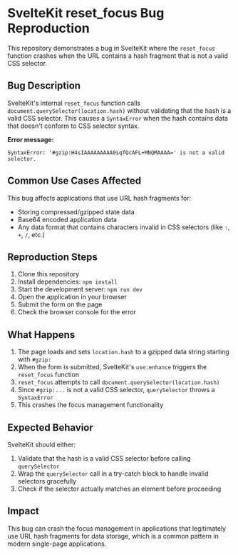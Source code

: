 # SvelteKit reset_focus Bug Reproduction

This repository demonstrates a bug in SvelteKit where the `reset_focus` function crashes when the URL contains a hash fragment that is not a valid CSS selector.

## Bug Description

SvelteKit's internal `reset_focus` function calls `document.querySelector(location.hash)` without validating that the hash is a valid CSS selector. This causes a `SyntaxError` when the hash contains data that doesn't conform to CSS selector syntax.

**Error message:**

```
SyntaxError: '#gzip:H4sIAAAAAAAAA0sqTQcAFL+MNQMAAAA=' is not a valid selector.
```

## Common Use Cases Affected

This bug affects applications that use URL hash fragments for:

- Storing compressed/gzipped state data
- Base64 encoded application data
- Any data format that contains characters invalid in CSS selectors (like `:`, `+`, `/`, etc.)

## Reproduction Steps

1. Clone this repository
2. Install dependencies: `npm install`
3. Start the development server: `npm run dev`
4. Open the application in your browser
5. Submit the form on the page
6. Check the browser console for the error

## What Happens

1. The page loads and sets `location.hash` to a gzipped data string starting with `#gzip:`
2. When the form is submitted, SvelteKit's `use:enhance` triggers the `reset_focus` function
3. `reset_focus` attempts to call `document.querySelector(location.hash)`
4. Since `#gzip:...` is not a valid CSS selector, `querySelector` throws a `SyntaxError`
5. This crashes the focus management functionality

## Expected Behavior

SvelteKit should either:

1. Validate that the hash is a valid CSS selector before calling `querySelector`
2. Wrap the `querySelector` call in a try-catch block to handle invalid selectors gracefully
3. Check if the selector actually matches an element before proceeding

## Impact

This bug can crash the focus management in applications that legitimately use URL hash fragments for data storage, which is a common pattern in modern single-page applications.
